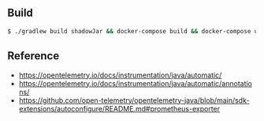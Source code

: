 ## Build

```bash
$ ./gradlew build shadowJar && docker-compose build && docker-compose up
```

## Reference 
* https://opentelemetry.io/docs/instrumentation/java/automatic/
* https://opentelemetry.io/docs/instrumentation/java/automatic/annotations/
* https://github.com/open-telemetry/opentelemetry-java/blob/main/sdk-extensions/autoconfigure/README.md#prometheus-exporter
